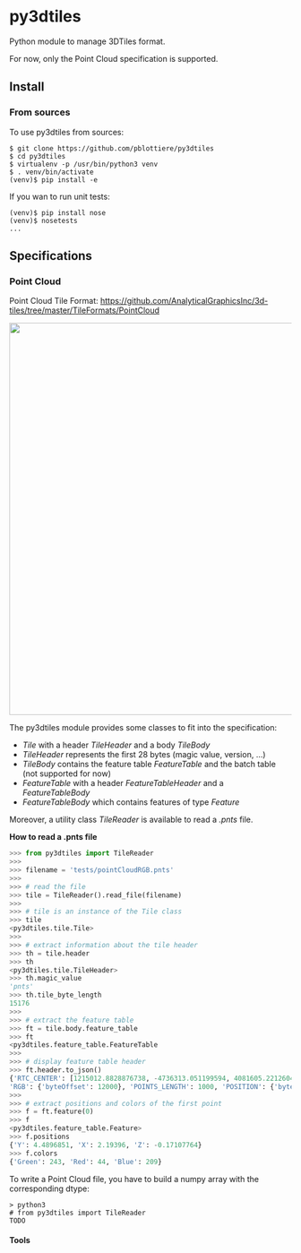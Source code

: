 # py3dtiles

Python module to manage 3DTiles format.

For now, only the Point Cloud specification is supported.


## Install

### From sources

To use py3dtiles from sources:

````
$ git clone https://github.com/pblottiere/py3dtiles
$ cd py3dtiles
$ virtualenv -p /usr/bin/python3 venv
$ . venv/bin/activate
(venv)$ pip install -e
````

If you wan to run unit tests:

````
(venv)$ pip install nose
(venv)$ nosetests
...

````

## Specifications

### Point Cloud

Point Cloud Tile Format: https://github.com/AnalyticalGraphicsInc/3d-tiles/tree/master/TileFormats/PointCloud

<p align="center">
<img align="center" src="https://github.com/pblottiere/py3dtiles/blob/master/docs/pc_layout.png" width="700">
</p>

The py3dtiles module provides some classes to fit into the specification:
- *Tile* with a header *TileHeader* and a body *TileBody*
- *TileHeader* represents the first 28 bytes (magic value, version, ...)
- *TileBody* contains the feature table *FeatureTable* and the batch table (not supported for now)
- *FeatureTable* with a header *FeatureTableHeader* and a *FeatureTableBody*
- *FeatureTableBody* which contains features of type *Feature*

Moreover, a utility class *TileReader* is available to read a *.pnts* file.


**How to read a .pnts file**

````python
>>> from py3dtiles import TileReader
>>>
>>> filename = 'tests/pointCloudRGB.pnts'
>>>
>>> # read the file
>>> tile = TileReader().read_file(filename)
>>>
>>> # tile is an instance of the Tile class
>>> tile
<py3dtiles.tile.Tile>
>>>
>>> # extract information about the tile header
>>> th = tile.header
>>> th
<py3dtiles.tile.TileHeader>
>>> th.magic_value
'pnts'
>>> th.tile_byte_length
15176
>>>
>>> # extract the feature table
>>> ft = tile.body.feature_table
>>> ft
<py3dtiles.feature_table.FeatureTable
>>>
>>> # display feature table header
>>> ft.header.to_json()
{'RTC_CENTER': [1215012.8828876738, -4736313.051199594, 4081605.22126042],
'RGB': {'byteOffset': 12000}, 'POINTS_LENGTH': 1000, 'POSITION': {'byteOffset': 0}}
>>>
>>> # extract positions and colors of the first point
>>> f = ft.feature(0)
>>> f
<py3dtiles.feature_table.Feature>
>>> f.positions
{'Y': 4.4896851, 'X': 2.19396, 'Z': -0.17107764}
>>> f.colors
{'Green': 243, 'Red': 44, 'Blue': 209}
````

To write a Point Cloud file, you have to build a numpy array with the corresponding dtype:

````
> python3
# from py3dtiles import TileReader
TODO
````


#### Tools

